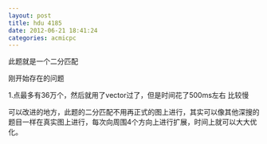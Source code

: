 ```yaml
---
layout: post
title: hdu 4185
date: 2012-06-21 18:41:24
categories: acmicpc
---
```


此题就是一个二分匹配

刚开始存在的问题

1.点最多有36万个，然后就用了vector过了，但是时间花了500ms左右 比较慢

可以改进的地方，此题的二分匹配不用再正式的图上进行，其实可以像其他深搜的题目一样在真实图上进行，每次向周围4个方向上进行扩展，时间上就可以大大优化。
